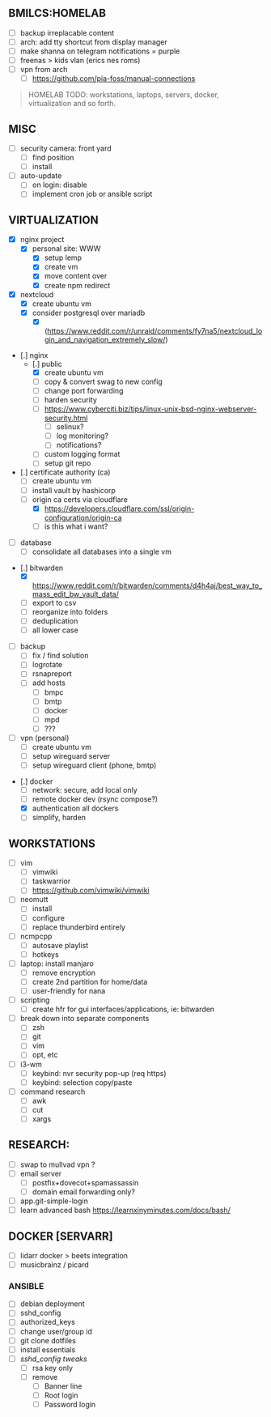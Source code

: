 ## BMILCS:HOMELAB

- [ ] backup irreplacable content 
- [ ] arch: add tty shortcut from display manager
- [ ] make shanna on telegram notifications = purple
- [ ] freenas > kids vlan (erics nes roms)
- [ ] vpn from arch
  - [ ] https://github.com/pia-foss/manual-connections

> HOMELAB TODO: workstations, laptops, servers, docker, virtualization and so forth.

## MISC
* [ ] security camera: front yard
  * [ ] find position
  * [ ] install
* [ ] auto-update
  * [ ] on login: disable
  * [ ] implement cron job or ansible script

## VIRTUALIZATION

* [X] nginx project
  * [X] personal site: WWW
    * [X] setup lemp
    * [X] create vm
    * [X] move content over
    * [X] create npm redirect

* [X] nextcloud
  * [X] create ubuntu vm
  * [X] consider postgresql over mariadb
    * [X] (https://www.reddit.com/r/unraid/comments/fy7na5/nextcloud_login_and_navigation_extremely_slow/)

* [.] nginx
  * [.] public
    * [X] create ubuntu vm
    * [ ] copy & convert swag to new config
    * [ ] change port forwarding
    * [ ] harden security
    * [ ] https://www.cyberciti.biz/tips/linux-unix-bsd-nginx-webserver-security.html
      * [ ] selinux?
      * [ ] log monitoring?
      * [ ] notifications?
    * [ ] custom logging format
    * [ ] setup git repo

* [.] certificate authority (ca)
  * [ ] create ubuntu vm
  * [ ] install vault by hashicorp
  * [ ] origin ca certs via cloudflare
    * [X] https://developers.cloudflare.com/ssl/origin-configuration/origin-ca
    * [ ] is this what i want?

* [ ] database
  * [ ] consolidate all databases into a single vm

* [.] bitwarden
  * [X] https://www.reddit.com/r/bitwarden/comments/d4h4aj/best_way_to_mass_edit_bw_vault_data/
  * [ ] export to csv
  * [ ] reorganize into folders
  * [ ] deduplication
  * [ ] all lower case

* [ ] backup
  * [ ] fix / find solution
  * [ ] logrotate
  * [ ] rsnapreport
  * [ ] add hosts
    * [ ] bmpc
    * [ ] bmtp
    * [ ] docker
    * [ ] mpd
    * [ ] ???

* [ ] vpn (personal)
  * [ ] create ubuntu vm
  * [ ] setup wireguard server
  * [ ] setup wireguard client (phone, bmtp)

* [.] docker
  * [ ] network: secure, add local only
  * [ ] remote docker dev (rsync compose?)
  * [X] authentication all dockers
  * [ ] simplify, harden

## WORKSTATIONS

* [ ] vim
  * [ ] vimwiki
  * [ ] taskwarrior
  * [ ] https://github.com/vimwiki/vimwiki
* [ ] neomutt
  * [ ] install
  * [ ] configure
  * [ ] replace thunderbird entirely
* [ ] ncmpcpp
  * [ ] autosave playlist
  * [ ] hotkeys
* [ ] laptop: install manjaro
  * [ ] remove encryption
  * [ ] create 2nd partition for home/data
  * [ ] user-friendly for nana
* [ ] scripting
  * [ ] create hfr for gui interfaces/applications, ie: bitwarden
* [ ] break down into separate components
  * [ ] zsh
  * [ ] git
  * [ ] vim
  * [ ] opt, etc
* [ ] i3-wm
  - [ ] keybind: nvr security pop-up (req https)
  - [ ] keybind: selection copy/paste
* [ ] command research
  * [ ] awk
  * [ ] cut
  * [ ] xargs

## RESEARCH:
* [ ] swap to mullvad vpn ?
* [ ] email server
  * [ ] postfix+dovecot+spamassassin
  * [ ] domain email forwarding only?
* [ ] app.git-simple-login
* [ ] learn advanced bash https://learnxinyminutes.com/docs/bash/

## DOCKER [SERVARR]

* [ ] lidarr docker > beets integration
* [ ] musicbrainz / picard

### ANSIBLE

* [ ] debian deployment
* [ ] sshd_config
* [ ] authorized_keys
* [ ] change user/group id
* [ ] git clone dotfiles
* [ ] install essentials
* [ ] *sshd_config tweaks*
  * [ ] rsa key only
  * [ ] remove
    * [ ] Banner line
    * [ ] Root login
    * [ ] Password login
